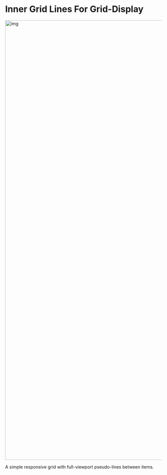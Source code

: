 # Inner Grid Lines For Grid-Display

<img width="1411" alt="img" src="https://github.com/user-attachments/assets/bd03b424-378c-423f-bf3b-afb1601c66ab" />

A simple responsive grid with full-viewport pseudo-lines between items.

